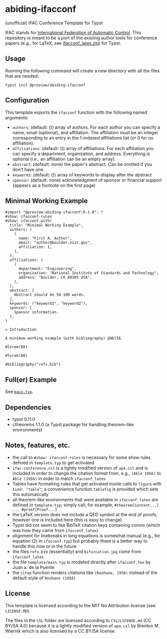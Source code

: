 # abiding-ifacconf

(unofficial) IFAC Conference Template for Typst

IFAC stands for [International Federation of Automatic Control](https://ifac-control.org/).
This repository is meant to be a port of the existing author tools for conference papers (e.g., for LaTeX, see [ifacconf_latex.zip](https://www.ifac-control.org/conferences/author-guide/copy_of_ifacconf_latex.zip/view)) for Typst.

## Usage

Running the following command will create a new directory with all the files that are needed:

```
typst init @preview/abiding-ifacconf
```

## Configuration

This template exports the `ifacconf` function with the following named arguments:

- `authors`: (default: ()) array of authors. For each author you can specify a name, email (optional), and affiliation. The affiliation must be an integer corresponding to an entry in the 1-indexed affiliations list (or 0 for no affiliation).
- `affiliations`: (default: ()) array of affiliations. For each affiliation you can specify a department, organization, and address. Everything is optional (i.e., an affiliation can be an empty array).
- `abstract`: (default: none) the paper's abstract. Can be omitted if you don't have one.
- `keywords`: (default: ()) array of keywords to display after the abstract
- `sponsor`: (default: none) acknowledgment of sponsor or financial support (appears as a footnote on the first page)

## Minimal Working Example

```typst
#import "@preview:abiding-ifacconf:0.1.0": *
#show: ifacconf-rules
#show: ifacconf.with(
  title: "Minimal Working Example",
  authors: (
    (
      name: "First A. Author",
      email: "author@boulder.nist.gov",
      affiliation: 1,
    ),
  ),
  affiliations: (
    (
      department: "Engineering",
      organization: "National Institute of Standards and Technology",
      address: "Boulder, CO 80305 USA",
    ),
  ),
  abstract: [
    Abstract should be 50-100 words.
  ],
  keywords: ("keyword1", "keyword2"),
  sponsor: [
    Sponsor information.
  ],
)

= Introduction

A minimum working example (with bibliography) @Abl56.

#lorem(80)

#lorem(80)

#bibliography("refs.bib")
```

## Full(er) Example

See [`main.typ`](https://github.com/avonmoll/ifacconf-typst/blob/main/template/main.typ).

## Dependencies

- typst 0.11.0
- ctheorems 1.1.0 (a Typst package for handling theorem-like environments)

## Notes, features, etc.

- the call to `#show: ifacconf-rules` is necessary for some show rules defined in `template.typ` to get activated
- `ifac-conference.csl` is a lightly modified version of `apa.csl` and is included in order to change the citation format from, e.g., `(Able 1956)` to `Able (1956)` in order to match `ifacconf_latex`
- Tables have formatting rules that get activated inside calls to `figure` with `kind: "table"`; a convenience function `tablefig` is provided which sets this automatically
- all theorem-like environments that were available in `ifacconf_latex` are defined in `template.typ`; simply call, for example, `#theorem[Content...] ... #proof[Proof...]`
- the LaTeX version does not include a QED symbol at the end of proofs, however one is included here (this is easy to change)
- Typst did not seem to like BibTeX citation keys containing colons (which was how they came from `ifacconf_latex`)
- alignment for linebreaks in long equations is somewhat manual (e.g., for equation (2) in `ifacconf.typ`) but probably there is a better way to handle this now or in the future
- the files `refs.bib` (essentially) and `bifurcation.jpg` come from `ifacconf_latex`
- the file `template/main.typ` is modeled directly after `ifacconf.tex` by Juan a. de la Puente
- the `citep` function renders citations like `(Keohane, 1958)` instead of the default style of `Keohane (1958)`

## License

This template is licensed according to the MIT No Attribution license (see `LICENSE.MD`).

The files in the `CSL` folder are licensed according to `CSL/LICENSE.md` (CC BY/SA 4.0) because it is a lightly modified version of `apa.csl` by Brenton M. Wiernik which is also licensed by a CC BY/SA license.
